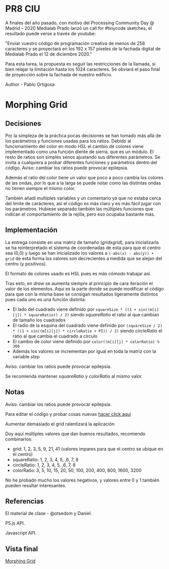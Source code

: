 # PR8 CIU

A finales del año pasado, con motivo del Processing Community Day @ Madrid – 2020
Medialab Prado lanzó un call for #tinycode sketches, el resultado puede verse a través de
youtube:

"Enviar vuestro código de programación creativa de menos de 256 caracteres y se proyectará
en los 192 x 157 píxeles de la fachada digital de Medialab Prado el 12 de diciembre 2020."

Para esta tarea, la propuesta es seguir las restricciones de la llamada, si bien relajar la
limitación hasta los 1024 caracteres. Se obviará el paso final de proyección sobre la fachada
de nuestro edificio.

Author - Pablo Ortigosa

# Morphing Grid

## Decisiones

Por la simpleza de la práctica pocas decisiones se han tomado más allá de los parámetros y funciones usadas para los ratios. Debido al funcionamiento del color en modo HSL el cambio de colores viene implementado como una función diente de sierra, que es un módulo. El resto de ratios son simples senos ajustando sus diferentes parámetros. Se invita a cualquiera a probar diferentes funciones y parámetros dentro del código. Aviso:  cambiar los ratios puede provocar epilepsia.

Además el ratio del color tiene un valor que poco a poco cambia los colores de las ondas, por lo que a la larga se puede notar como las distintas ondas no tienen siempre el mismo color.

También añadí multiples variables y un comentario ya que no estaba cerca del límite de carácteres, así el código es más claro y es más fácil jugar con los parámetros. Hubiese separado también las múltiples funciones que indican el comportamiento de la rejilla, pero eso ocupaba bastante más.

## Implementación

La entrega consiste en una matriz de tamaño (*grid*x*grid*), para inicializarla se ha reinterpretado el sistema de coordenadas de esta para que el centro sea (0,0) y luego se han inicializado los valores a `(-abs(x) - abs(y)) + grid` de esta forma los valores son decrecientes a medida que se alejan del centro (y positivos).

El formato de colores usado es HSL pues es más cómodo trabajar así.

Tras esto, en *draw* se aumenta siempre al principio de cara iteración el valor de los elementos. Aquí es la parte donde se puede modificar el código para que con la misma base se consigan resultados ligeramente distintos pues cada uno es una función distinta:
* El lado del cuadrado viene definido por `squareSize * ((1 + sin((m[i][j]) * squareRatio)) / 2)` siendo *squareRatio* el ratio al que cambian de tamaño los cuadrados
* El radio de la esquina del cuadrado viene definido por `(squareSize / 2) * ((1 + sin((m[i][j]) * circleRatio + PI)) / 2)` siendo *circleRatio* el ratio al que cambia el cuadrado a círculo
* El cambio de color viene definido por `color((m[i][j] * colorRatio) % 360`
* Además los valores se incrementan por igual en toda la matriz con la variable *step*

Aviso:  cambiar los ratios puede provocar epilepsia.

Se recomienda mantener *squareRatio* y *colorRatio* al mismo valor.

## Notas

Aviso: cambiar los ratios puede provocar epilepsia.

Para editar el código y probar cosas nuevas [hacer click aquí](https://editor.p5js.org/PabloOQ/sketches/tVj3spf5N)

Aumentar demasiado el grid ralentizará la aplicación

Doy aquí múltiples valores que dan buenos resultados, recomiendo combinarlos:
* grid: 1, 2, 3, 5, 9, 21, 41 (valores impares para que el centro se ubique en el centro)
* squareRatio: 1, 2, 3, 4, 5, ,6, 7, 8
* circleRatio: 1, 2, 3, 4, 5, ,6, 7, 8
* colorRatio: 3, 5, 10, 15, 20, 50, 100, 200, 400, 800, 1600, 3200

No he probado mucho los valores negativos, y valores entre 0 y 1 también pueden resultar interesantes.

## Referencias

El material de clase - @otsedom y Daniel.

P5.js API.

Javascript API.

## Vista final

[Morphing Grid](https://editor.p5js.org/PabloOQ/full/tVj3spf5N)

